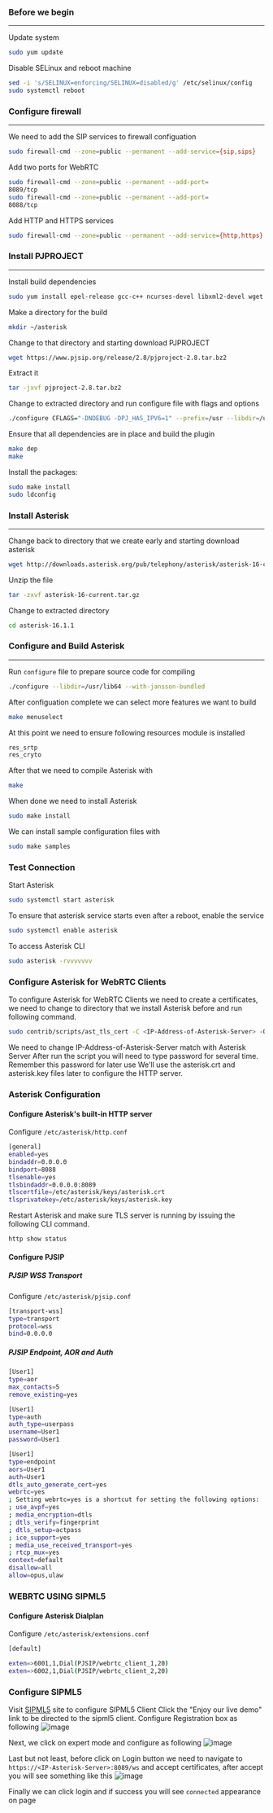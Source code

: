 ### Before we begin
--------
Update system

```bash
sudo yum update
```
Disable SELinux and reboot machine

```bash
sed -i 's/SELINUX=enforcing/SELINUX=disabled/g' /etc/selinux/config
sudo systemctl reboot
```

### Configure firewall
--------

We need to add the SIP services to firewall configuation

```bash
sudo firewall-cmd --zone=public --permanent --add-service={sip,sips}
```

Add two ports for WebRTC

```bash
sudo firewall-cmd --zone=public --permanent --add-port=
8089/tcp
sudo firewall-cmd --zone=public --permanent --add-port=
8088/tcp
```

Add HTTP and HTTPS services

```bash
sudo firewall-cmd --zone=public --permanent --add-service={http,https}
```

### Install PJPROJECT
--------

Install build dependencies

```bash
sudo yum install epel-release gcc-c++ ncurses-devel libxml2-devel wget openssl-devel newt-devel kernel-devel-`uname -r` sqlite-devel libuuid-devel gtk2-devel jansson-devel binutils-devel bzip2 patch libedit libedit-devel
```

Make a directory for the build

```bash
mkdir ~/asterisk
```

Change to that directory and starting download PJPROJECT

```bash
wget https://www.pjsip.org/release/2.8/pjproject-2.8.tar.bz2
```

Extract it

```bash
tar -jxvf pjproject-2.8.tar.bz2
```

Change to extracted directory and run configure file with flags and options

```bash
./configure CFLAGS="-DNDEBUG -DPJ_HAS_IPV6=1" --prefix=/usr --libdir=/usr/lib64 --enable-shared --disable-video --disable-sound --disable-opencore-amr
```

Ensure that all dependencies are in place and build the plugin

```bash
make dep
make
```

Install the packages:

```bash
sudo make install
sudo ldconfig
```

### Install Asterisk
--------

Change back to directory that we create early and starting download asterisk

```bash
wget http://downloads.asterisk.org/pub/telephony/asterisk/asterisk-16-current.tar.gz
```

Unzip the file

```bash
tar -zxvf asterisk-16-current.tar.gz
```

Change to extracted directory

```bash
cd asterisk-16.1.1
```

### Configure and Build Asterisk
--------

Run `configure` file to prepare source code for compiling

```bash
./configure --libdir=/usr/lib64 --with-jansson-bundled
```
After configuation complete we can select more features we want to build

```bash
make menuselect
```

At this point we need to ensure following resources module is installed

```bash
res_srtp
res_cryto
```

After that we need to compile Asterisk with

```bash
make
```
When done we need to install Asterisk

```bash
sudo make install
```

We can install sample configuration files with

```bash
sudo make samples
```

### Test Connection

Start Asterisk

```bash
sudo systemctl start asterisk
```

To ensure that asterisk service starts even after a reboot, enable the service

```bash
sudo systemctl enable asterisk
```

To access Asterisk CLI

```bash
sudo asterisk -rvvvvvvv
``` 

### Configure Asterisk for WebRTC Clients

To configure Asterisk for WebRTC Clients we need to create a certificates, we need to change to directory that we install Asterisk before and run following command.

```bash
sudo contrib/scripts/ast_tls_cert -C <IP-Address-of-Asterisk-Server> -O "My Organization" -b 2048 -d /etc/asterisk/keys
```
We need to change IP-Address-of-Asterisk-Server match with Asterisk Server
After run the script you will need to type password for several time. Remember this password for later use
We'll use the asterisk.crt and asterisk.key files later to configure the HTTP server.

### Asterisk Configuration
#### Configure Asterisk's built-in HTTP server

Configure `/etc/asterisk/http.conf`

```bash
[general]
enabled=yes
bindaddr=0.0.0.0
bindport=8088
tlsenable=yes
tlsbindaddr=0.0.0.0:8089
tlscertfile=/etc/asterisk/keys/asterisk.crt
tlsprivatekey=/etc/asterisk/keys/asterisk.key
```

Restart Asterisk and make sure TLS server is running by issuing the following CLI command.
```
http show status
```
#### Configure PJSIP
##### PJSIP WSS Transport

Configure `/etc/asterisk/pjsip.conf`

```bash
[transport-wss]
type=transport
protocol=wss
bind=0.0.0.0
```
##### PJSIP Endpoint, AOR and Auth

```bash
[User1]
type=aor
max_contacts=5
remove_existing=yes

[User1]
type=auth
auth_type=userpass
username=User1
password=User1 

[User1]
type=endpoint
aors=User1
auth=User1
dtls_auto_generate_cert=yes
webrtc=yes
; Setting webrtc=yes is a shortcut for setting the following options:
; use_avpf=yes
; media_encryption=dtls
; dtls_verify=fingerprint
; dtls_setup=actpass
; ice_support=yes
; media_use_received_transport=yes
; rtcp_mux=yes
context=default
disallow=all
allow=opus,ulaw
```

### WEBRTC USING SIPML5
#### Configure Asterisk Dialplan

Configure `/etc/asterisk/extensions.conf`

```bash
[default]

exten=>6001,1,Dial(PJSIP/webrtc_client_1,20)
exten=>6002,1,Dial(PJSIP/webrtc_client_2,20)
```

### Configure SIPML5

Visit [SIPML5](https://www.doubango.org/sipml5/) site to configure SIPML5 Client
Click the "Enjoy our live demo" link to be directed to the sipml5 client.
Configure Registration box as following
![image](images/registration_box.png) 

Next, we click on expert mode and configure as following
![image](images/expert_settings.png)

Last but not least, before click on Login button we need to navigate to `https://<IP-Asterisk-Server>:8089/ws` and accept certificates,
after accept you will see something like this
![image](images/wss.png)

Finally we can click login and if success you will see `connected` appearance on page
